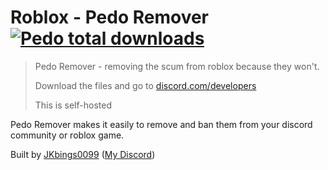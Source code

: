 # Roblox - Pedo Remover [![Pedo total downloads](https://img.shields.io/npm/dt/cmtu.svg?style=flat)](https://github.com/SammyBear2015/Roblox-Ped-Remover/releases) 

> Pedo Remover - removing the scum from roblox because they won't.
> 
> Download the files and go to [discord.com/developers](https://discord.com/developers/applications)
>
> This is self-hosted

Pedo Remover makes it easily to remove and ban them from your discord community or roblox game.

Built by [JKbings0099](https://roblox.com/users/1048830004) ([My Discord](https://discord.com/users/702216086883663924))
